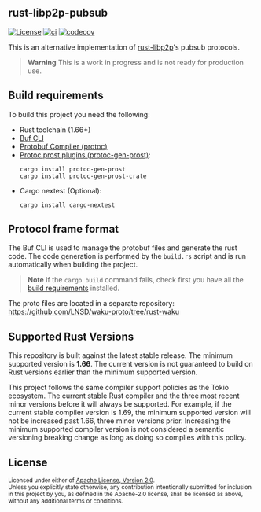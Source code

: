 rust-libp2p-pubsub
---------
[![License](https://img.shields.io/badge/License-Apache_2.0-blue.svg)](./LICENSE)
[![ci](https://github.com/LNSD/rust-libp2p-pubsub/actions/workflows/ci.yml/badge.svg)](https://github.com/LNSD/rust-libp2p-pubsub/actions/workflows/ci.yml)
[![codecov](https://codecov.io/gh/LNSD/rust-libp2p-pubsub/branch/main/graph/badge.svg?token=9UPTAJSD2U)](https://codecov.io/gh/LNSD/rust-libp2p-pubsub)

This is an alternative implementation of [rust-libp2p](https://github.com/libp2p/rust-libp2p)'s pubsub protocols.

> **Warning**
> This is a work in progress and is not ready for production use.

## Build requirements

To build this project you need the following:

- Rust toolchain (1.66+)
- [Buf CLI](https://docs.buf.build/installation)
- [Protobuf Compiler (protoc)](https://grpc.io/docs/protoc-installation/)
- [Protoc prost plugins (protoc-gen-prost)](https://github.com/neoeinstein/protoc-gen-prost):
    ```
    cargo install protoc-gen-prost
    cargo install protoc-gen-prost-crate
    ```
- Cargo nextest (Optional):
    ```
    cargo install cargo-nextest
    ```

## Protocol frame format

The Buf CLI is used to manage the protobuf files and generate the rust code. The code generation
is performed by the `build.rs` script and is run automatically when building the project.

> **Note**
> If the `cargo build` command fails, check first you have all the [build requirements](#build-requirements) installed.

The proto files are located in a separate repository: https://github.com/LNSD/waku-proto/tree/rust-waku

## Supported Rust Versions

This repository is built against the latest stable release. The minimum supported
version is **1.66**. The current version is not guaranteed to build on Rust versions
earlier than the minimum supported version.

This project follows the same compiler support policies as the Tokio ecosystem.
The current stable Rust compiler and the three most recent minor versions before
it will always be supported. For example, if the current stable compiler version
is 1.69, the minimum supported version will not be increased past 1.66, three minor
versions prior. Increasing the minimum supported compiler version is not considered
a semantic versioning breaking change as long as doing so complies with this policy.

## License

<sup>
Licensed under either of <a href="LICENSE">Apache License, Version 2.0</a>.
</sup>

<br>

<sub>
Unless you explicitly state otherwise, any contribution intentionally submitted
for inclusion in this project by you, as defined in the Apache-2.0 license,
shall be licensed as above, without any additional terms or conditions.
</sub>
